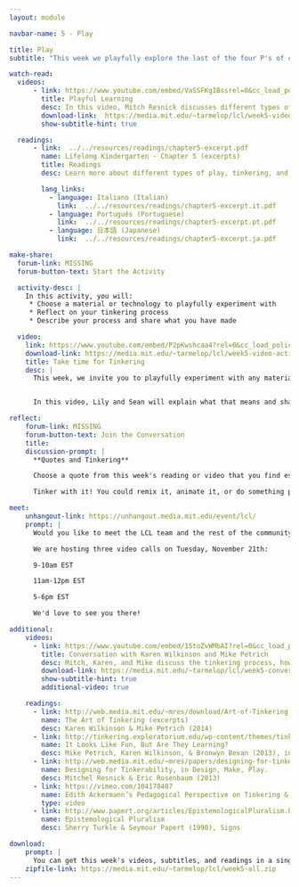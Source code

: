 ```yaml
---
layout: module

navbar-name: 5 - Play

title: Play
subtitle: "This week we playfully explore the last of the four P's of creative learning: Play. We discuss different types of play, provide you opportunities for tinkering, and share strategies to promote a playful approach to learning."

watch-read:
  videos:
      - link: https://www.youtube.com/embed/VaSSFKgIBssrel=0&cc_load_policy=1
        title: Playful Learning
        desc: In this video, Mitch Resnick discusses different types of play and shares strategies to promote a playful approach to learning.
        download-link:  https://media.mit.edu/~tarmelop/lcl/week5-video-play.zip
        show-subtitle-hint: true

  readings:
      - link:  ../../resources/readings/chapter5-excerpt.pdf
        name: Lifelong Kindergarten - Chapter 5 (excerpts)
        title: Readings
        desc: Learn more about different types of play, tinkering, and supporting different styles of learning and playing.

        lang_links:
          - language: Italiano (Italian)
            link:  ../../resources/readings/chapter5-excerpt.it.pdf
          - language: Português (Portuguese)
            link:  ../../resources/readings/chapter5-excerpt.pt.pdf
          - language: 日本語 (Japanese)
            link:  ../../resources/readings/chapter5-excerpt.ja.pdf

make-share:
  forum-link: MISSING
  forum-button-text: Start the Activity

  activity-desc: |
    In this activity, you will:
     * Choose a material or technology to playfully experiment with
     * Reflect on your tinkering process
     * Describe your process and share what you have made

  video:
    link: https://www.youtube.com/embed/P2pKwshcaa4?rel=0&cc_load_policy=1
    download-link: https://media.mit.edu/~tarmelop/lcl/week5-video-activity.zip
    title: Take time for Tinkering
    desc: |
      This week, we invite you to playfully experiment with any material or technology you want to try.


      In this video, Lily and Sean will explain what that means and share some examples.

reflect:
    forum-link: MISSING
    forum-button-text: Join the Conversation
    title:
    discussion-prompt: |
      **Quotes and Tinkering**

      Choose a quote from this week's reading or video that you find especially intriguing

      Tinker with it! You could remix it, animate it, or do something playful with it!

meet:
    unhangout-link: https://unhangout.media.mit.edu/event/lcl/
    prompt: |
      Would you like to meet the LCL team and the rest of the community?

      We are hosting three video calls on Tuesday, November 21th:

      9-10am EST

      11am-12pm EST

      5-6pm EST

      We'd love to see you there!

additional:
    videos:
      - link: https://www.youtube.com/embed/15toZvWMbAI?rel=0&cc_load_policy=1
        title: Conversation with Karen Wilkinson and Mike Petrich
        desc: Mitch, Karen, and Mike discuss the tinkering process, how people learn through tinkering, and share strategies for facilitating playful learning experiences.
        download-link: https://media.mit.edu/~tarmelop/lcl/week5-conversation-karen-mike.zip
        show-subtitle-hint: true
        additional-video: true

    readings:
      - link: http://web.media.mit.edu/~mres/download/Art-of-Tinkering.pdf
        name: The Art of Tinkering (excerpts)
        desc: Karen Wilkinson & Mike Petrich (2014)
      - link: http://tinkering.exploratorium.edu/wp-content/themes/tinkeringsite/resources/PetrichWilkinsonBevan-ItLooksLikeFun.pdf
        name: It Looks Like Fun, But Are They Learning?
        desc: Mike Petrich, Karen Wilkinson, & Bronwyn Bevan (2013), in Design, Make, Play
      - link: http://web.media.mit.edu/~mres/papers/designing-for-tinkerability.pdf
        name: Designing for Tinkerability, in Design, Make, Play.
        desc: Mitchel Resnick & Eric Rosenbaum (2013)
      - link: https://vimeo.com/104178407
        name: Edith Ackermann’s Pedagogical Perspective on Tinkering & Making
        type: video
      - link: http://www.papert.org/articles/EpistemologicalPluralism.html
        name: Epistemological Pluralism
        desc: Sherry Turkle & Seymour Papert (1990), Signs

download:
    prompt: |
      You can get this week's videos, subtitles, and readings in a single zip file for offline use.
    zipfile-link: https://media.mit.edu/~tarmelop/lcl/week5-all.zip
---
```

